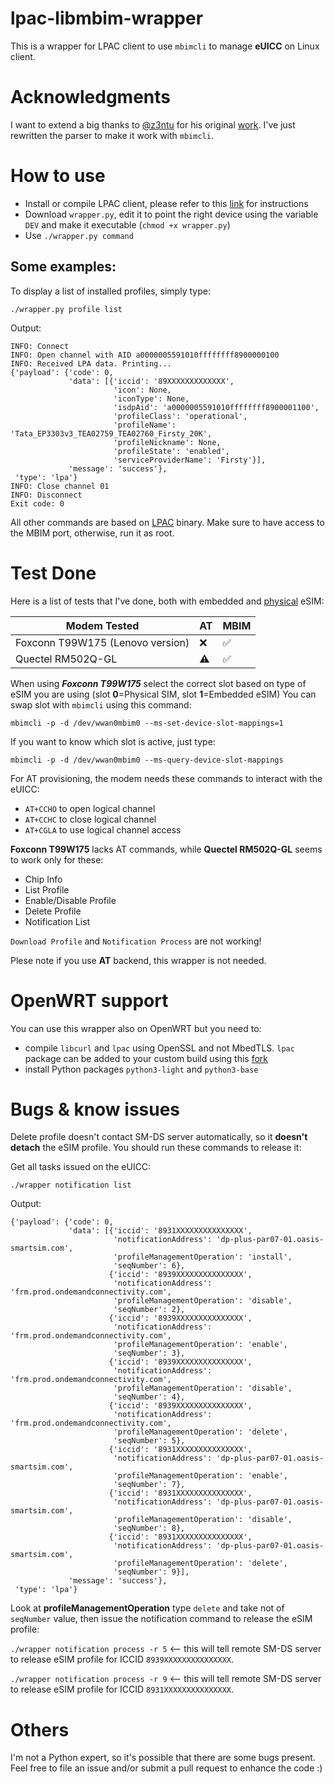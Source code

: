 # lpac-libmbim-wrapper
This is a wrapper for LPAC client to use `mbimcli` to manage **eUICC** on Linux client.

# Acknowledgments
I want to extend a big thanks to [@z3ntu](https://github.com/z3ntu/) for his original [work](https://github.com/z3ntu/lpac-libqmi-wrapper). I've just rewritten the parser to make it work with `mbimcli`.

# How to use
- Install or compile LPAC client, please refer to this [link](https://github.com/estkme-group/lpac) for instructions
- Download `wrapper.py`, edit it to point the right device using the variable `DEV` and make it executable (`chmod +x wrapper.py`)
- Use `./wrapper.py command`

## Some examples:

To display a list of installed profiles, simply type:

`./wrapper.py profile list`

Output:

```
INFO: Connect
INFO: Open channel with AID a0000005591010ffffffff8900000100
INFO: Received LPA data. Printing...
{'payload': {'code': 0,
             'data': [{'iccid': '89XXXXXXXXXXXXX',
                       'icon': None,
                       'iconType': None,
                       'isdpAid': 'a0000005591010ffffffff8900001100',
                       'profileClass': 'operational',
                       'profileName': 'Tata_EP3303v3_TEA02759_TEA02760_Firsty_20K',
                       'profileNickname': None,
                       'profileState': 'enabled',
                       'serviceProviderName': 'Firsty'}],
             'message': 'success'},
 'type': 'lpa'}
INFO: Close channel 01
INFO: Disconnect
Exit code: 0
```

All other commands are based on [LPAC](https://github.com/estkme-group/lpac?tab=readme-ov-file#usage) binary. 
Make sure to have access to the MBIM port, otherwise, run it as root.

# Test Done

Here is a list of tests that I've done, both with embedded and [physical](https://www.lenovo.com/it/it/p/accessories-and-software/mobile-broadband/4g-lte/4xc1l91362) eSIM:

| Modem Tested                     | AT | MBIM |
|----------------------------------|----|------|
| Foxconn T99W175 (Lenovo version) | ❌  | ✅    |
| Quectel RM502Q-GL                | ⚠️  | ✅    |

When using ***Foxconn T99W175*** select the correct slot based on type of eSIM you are using (slot **0**=Physical SIM, slot **1**=Embedded eSIM)
You can swap slot with `mbimcli` using this command:

`mbimcli -p -d /dev/wwan0mbim0 --ms-set-device-slot-mappings=1`

If you want to know which slot is active, just type:

`mbimcli -p -d /dev/wwan0mbim0 --ms-query-device-slot-mappings`

For AT provisioning, the modem needs these commands to interact with the eUICC:

- `AT+CCHO` to open logical channel
- `AT+CCHC` to close logical channel 
- `AT+CGLA` to use logical channel access

**Foxconn T99W175** lacks AT commands, while **Quectel RM502Q-GL** seems to work only for these:
- Chip Info
- List Profile
- Enable/Disable Profile
- Delete Profile
- Notification List

`Download Profile` and `Notification Process` are not working!

Plese note if you use **AT** backend, this wrapper is not needed.

# OpenWRT support

You can use this wrapper also on OpenWRT but you need to:

- compile `libcurl` and `lpac` using OpenSSL and not MbedTLS. `lpac` package can be added to your custom build using this [fork](https://github.com/stich86/lpac-libmbim-wrapper)
- install Python packages `python3-light` and `python3-base`

# Bugs & know issues

Delete profile doesn't contact SM-DS server automatically, so it **doesn't detach** the eSIM profile. 
You should run these commands to release it: 

Get all tasks issued on the eUICC:

`./wrapper notification list`

Output:

```
{'payload': {'code': 0,
             'data': [{'iccid': '8931XXXXXXXXXXXXXXX',
                       'notificationAddress': 'dp-plus-par07-01.oasis-smartsim.com',
                       'profileManagementOperation': 'install',
                       'seqNumber': 6},
                      {'iccid': '8939XXXXXXXXXXXXXXX',
                       'notificationAddress': 'frm.prod.ondemandconnectivity.com',
                       'profileManagementOperation': 'disable',
                       'seqNumber': 2},
                      {'iccid': '8939XXXXXXXXXXXXXXX',
                       'notificationAddress': 'frm.prod.ondemandconnectivity.com',
                       'profileManagementOperation': 'enable',
                       'seqNumber': 3},
                      {'iccid': '8939XXXXXXXXXXXXXXX',
                       'notificationAddress': 'frm.prod.ondemandconnectivity.com',
                       'profileManagementOperation': 'disable',
                       'seqNumber': 4},
                      {'iccid': '8939XXXXXXXXXXXXXXX',
                       'notificationAddress': 'frm.prod.ondemandconnectivity.com',
                       'profileManagementOperation': 'delete',
                       'seqNumber': 5},
                      {'iccid': '8931XXXXXXXXXXXXXXX',
                       'notificationAddress': 'dp-plus-par07-01.oasis-smartsim.com',
                       'profileManagementOperation': 'enable',
                       'seqNumber': 7},
                      {'iccid': '8931XXXXXXXXXXXXXXX',
                       'notificationAddress': 'dp-plus-par07-01.oasis-smartsim.com',
                       'profileManagementOperation': 'disable',
                       'seqNumber': 8},
                      {'iccid': '8931XXXXXXXXXXXXXXX',
                       'notificationAddress': 'dp-plus-par07-01.oasis-smartsim.com',
                       'profileManagementOperation': 'delete',
                       'seqNumber': 9}],
             'message': 'success'},
 'type': 'lpa'}
```

Look at **profileManagementOperation** type `delete` and take not of `seqNumber` value, then issue the notification command to release the eSIM profile:

`./wrapper notification process -r 5` <-- this will tell remote SM-DS server to release eSIM profile for ICCID `8939XXXXXXXXXXXXXXX`.

`./wrapper notification process -r 9` <-- this will tell remote SM-DS server to release eSIM profile for ICCID `8931XXXXXXXXXXXXXXX`.

# Others

I'm not a Python expert, so it's possible that there are some bugs present. Feel free to file an issue and/or submit a pull request to enhance the code :)
